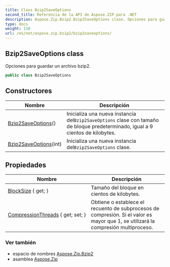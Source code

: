 ```yaml
---
title: Class Bzip2SaveOptions
second_title: Referencia de la API de Aspose.ZIP para .NET
description: Aspose.Zip.Bzip2.Bzip2SaveOptions clase. Opciones para guardar un archivo bzip2.
type: docs
weight: 110
url: /es/net/aspose.zip.bzip2/bzip2saveoptions/
---
```

## Bzip2SaveOptions class

Opciones para guardar un archivo bzip2.

```csharp
public class Bzip2SaveOptions
```

## Constructores

| Nombre | Descripción |
| --- | --- |
| [Bzip2SaveOptions](bzip2saveoptions/#constructor)() | Inicializa una nueva instancia del`Bzip2SaveOptions` clase con tamaño de bloque predeterminado, igual a 9 cientos de kilobytes. |
| [Bzip2SaveOptions](bzip2saveoptions/#constructor_1)(int) | Inicializa una nueva instancia del`Bzip2SaveOptions` clase. |

## Propiedades

| Nombre | Descripción |
| --- | --- |
| [BlockSize](../../aspose.zip.bzip2/bzip2saveoptions/blocksize/) { get; } | Tamaño del bloque en cientos de kilobytes. |
| [CompressionThreads](../../aspose.zip.bzip2/bzip2saveoptions/compressionthreads/) { get; set; } | Obtiene o establece el recuento de subprocesos de compresión. Si el valor es mayor que 1, se utilizará la compresión multiproceso. |

### Ver también

* espacio de nombres [Aspose.Zip.Bzip2](../../aspose.zip.bzip2/)
* asamblea [Aspose.Zip](../../)


